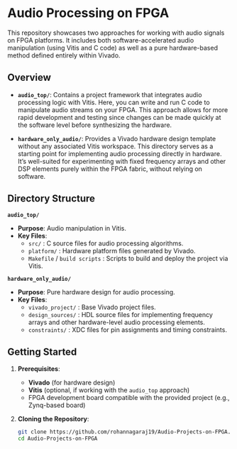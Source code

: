 # Audio Processing on FPGA

This repository showcases two approaches for working with audio signals on FPGA platforms. It includes both software-accelerated audio manipulation (using Vitis and C code) as well as a pure hardware-based method defined entirely within Vivado.

## Overview

- **`audio_top/`**: Contains a project framework that integrates audio processing logic with Vitis. Here, you can write and run C code to manipulate audio streams on your FPGA. This approach allows for more rapid development and testing since changes can be made quickly at the software level before synthesizing the hardware.

- **`hardware_only_audio/`**: Provides a Vivado hardware design template without any associated Vitis workspace. This directory serves as a starting point for implementing audio processing directly in hardware. It’s well-suited for experimenting with fixed frequency arrays and other DSP elements purely within the FPGA fabric, without relying on software.

## Directory Structure

**`audio_top/`**  
- **Purpose**: Audio manipulation in Vitis.  
- **Key Files**:  
  - `src/` : C source files for audio processing algorithms.  
  - `platform/` : Hardware platform files generated by Vivado.  
  - `Makefile` / `build scripts` : Scripts to build and deploy the project via Vitis.

**`hardware_only_audio/`**  
- **Purpose**: Pure hardware design for audio processing.  
- **Key Files**:  
  - `vivado_project/` : Base Vivado project files.  
  - `design_sources/` : HDL source files for implementing frequency arrays and other hardware-level audio processing elements.  
  - `constraints/` : XDC files for pin assignments and timing constraints.

## Getting Started

1. **Prerequisites**:  
   - **Vivado** (for hardware design)  
   - **Vitis** (optional, if working with the `audio_top` approach)  
   - FPGA development board compatible with the provided project (e.g., Zynq-based board)

2. **Cloning the Repository**:  
   ```bash
   git clone https://github.com/rohannagaraj19/Audio-Projects-on-FPGA.git
   cd Audio-Projects-on-FPGA
